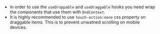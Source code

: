 - In order to use the `useDroppable` and `useDraggable` hooks you need wrap the components that use them with `DndContext`.
- It is highly recommended to use `touch-action:none` css property on draggable items. This is to prevent unwatned scrolling on mobile devices.
